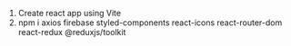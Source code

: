 1. Create react app using Vite
2. npm i axios firebase styled-components react-icons react-router-dom react-redux @reduxjs/toolkit